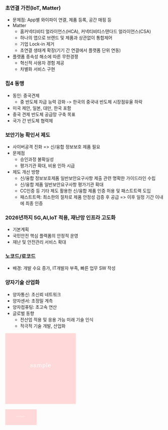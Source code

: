### 초연결 가전(IoT, Matter)
* 문제점: App별 와이파이 연결, 제품 등록, 공간 매핑 등
* Matter
    * 홈커넥티비티 얼라이언스(HCA), 커넥티비티스탠다드 얼라이언스(CSA)
    * 하나의 앱으로 브랜드 및 제품과 상관없이 통합제어
    * 기업 Lock-in 제거
    * 초연결 생태계 확장(기기 간 연결에서 플랫폼 단위 연동)
* 플랫폼 종속성 해소에 따른 무한경쟁
    * 혁신적 사용자 경험 제공
    * 차별화 서비스 구현

### 칩4 동맹
* 동인: 중국견제
    * 중 반도체 자급 능력 강화 -> 한국의 중국내 반도체 시장점유율 하락
* 미국 제안, 일본, 대만, 한국 포함
* 중국 견제 반도체 공급망 구축 목표
* 국가 간 반도체 협력체

### 보안기능 확인서 제도
* 사이버공격 진화 => 신/융합 정보보호 제품 필요
* 문제점
    * 승인과정 불확실성
    * 평가기관 확대, 비용 인하 시급
* 제도 개선 방향
    * 신/융합 정보보호제품 일반보안요구사항 제출 관련 명확한 가이드라인 수립
    * 신/융합 제품 일반보안요구사항 평가기관 확대
    * CC인증 등 기타 제도 활용한 신/융합 제품 인증 허용 및 패스트트랙 도입
    * 패스트트랙: 최소한의 절차로 제품 안정성 검증 후 공급 => 이후 일정 기간 이내에 최종 인증
         
### 2026년까지 5G,AI,IoT 적용, 재난망 인프라 고도화    
* 기본계획
* 국민안전 핵심 플랙폼의 안정적 운영
* 재난 및 안전관리 서비스 확대

### 노코드/로코드
* 배경: 개발 수요 증가, IT개발자 부족, 빠른 업무 SW 작성

### 양자기술 산업화
* 양자통신: 초신뢰 네트워크
* 양자센서: 초정밀 계측
* 양자컴퓨팅: 초고속 연산
* 글로벌 동향
    * 전산업 적용 및 응용 가능 미래 기술 인식
    * 적극적 기술 개발, 산업화
        
![Sample Image](./_wiki/images/sample.png)

<img src="_wiki/images/sample.png" width="100px" height="50px" title="Github_Logo" align="left"/>


